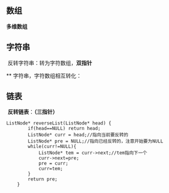 ## 数组



**多维数组**



## 字符串

​		反转字符串：转为字符数组，**双指针**



** 字符串，字符数组相互转化：



## 链表

​		**反转链表**：**（三指针）**

```
ListNode* reverseList(ListNode* head) {
        if(head==NULL) return head;
        ListNode* curr = head;//指向当前要反转的
        ListNode* pre = NULL;//指向已经反转的，注意开始要为NULL
        while(curr!=NULL){
            ListNode* tem = curr->next;//tem指向下一个
            curr->next=pre;
            pre = curr;
            curr=tem;
        }
        return pre;
    }
```

